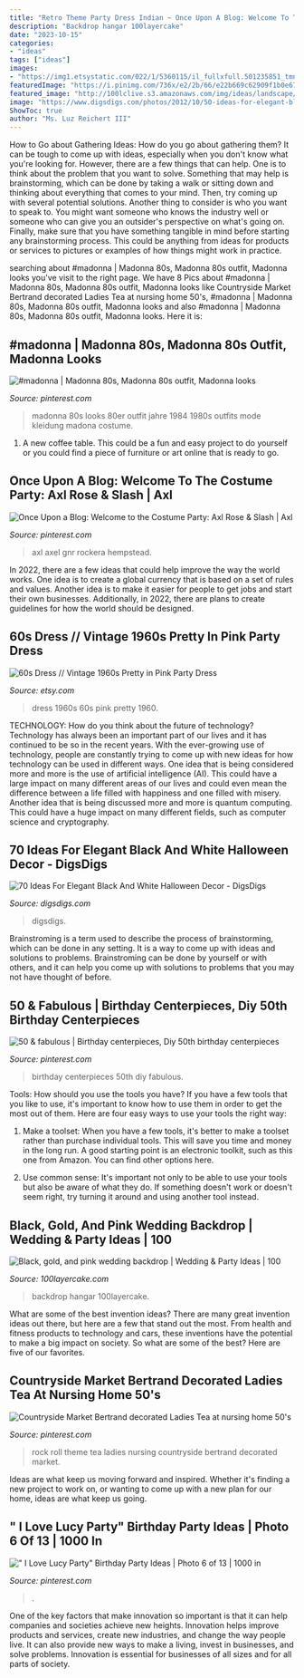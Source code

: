 ```yaml
---
title: "Retro Theme Party Dress Indian ~ Once Upon A Blog: Welcome To The Costume Party: Axl Rose &amp; Slash"
description: "Backdrop hangar 100layercake"
date: "2023-10-15"
categories:
- "ideas"
tags: ["ideas"]
images:
- "https://img1.etsystatic.com/022/1/5360115/il_fullxfull.501235851_tmnh.jpg"
featuredImage: "https://i.pinimg.com/736x/e2/2b/66/e22b669c62909f1b0e67493690570587--madonna-s-s-fashion.jpg"
featured_image: "http://100lclive.s3.amazonaws.com/img/ideas/landscape/216569.jpg?a=1625084405.6997"
image: "https://www.digsdigs.com/photos/2012/10/50-ideas-for-elegant-black-and-white-halloween-3.jpg"
ShowToc: true
author: "Ms. Luz Reichert III"
---
```



How to Go about Gathering Ideas: How do you go about gathering them?
It can be tough to come up with ideas, especially when you don't know what you're looking for. However, there are a few things that can help. One is to think about the problem that you want to solve. Something that may help is brainstorming, which can be done by taking a walk or sitting down and thinking about everything that comes to your mind. Then, try coming up with several potential solutions. Another thing to consider is who you want to speak to. You might want someone who knows the industry well or someone who can give you an outsider's perspective on what's going on. Finally, make sure that you have something tangible in mind before starting any brainstorming process. This could be anything from ideas for products or services to pictures or examples of how things might work in practice.

	

		
searching about #madonna | Madonna 80s, Madonna 80s outfit, Madonna looks you've visit to the right page. We have 8 Pics about #madonna | Madonna 80s, Madonna 80s outfit, Madonna looks like Countryside Market Bertrand decorated Ladies Tea at nursing home 50&#039;s, #madonna | Madonna 80s, Madonna 80s outfit, Madonna looks and also #madonna | Madonna 80s, Madonna 80s outfit, Madonna looks. Here it is:
		
    
## #madonna | Madonna 80s, Madonna 80s Outfit, Madonna Looks

<img loading=lazy src="https://i.pinimg.com/736x/e2/2b/66/e22b669c62909f1b0e67493690570587--madonna-s-s-fashion.jpg" onerror="this.onerror=null;this.src='https://tse3.mm.bing.net/th?id=OIP.mtcTd9Oyll9t5j5lIqRqCAHaMI&amp;pid=15.1';" alt="#madonna | Madonna 80s, Madonna 80s outfit, Madonna looks">

_Source: pinterest.com_

>madonna 80s looks 80er outfit jahre 1984 1980s outfits mode kleidung madona costume. 

	

1. A new coffee table. This could be a fun and easy project to do yourself or you could find a piece of furniture or art online that is ready to go.

    
## Once Upon A Blog: Welcome To The Costume Party: Axl Rose &amp; Slash | Axl

<img loading=lazy src="https://i.pinimg.com/originals/ec/e7/2f/ece72fb19456cd95ba204f36bca8fcb4.jpg" onerror="this.onerror=null;this.src='https://tse4.mm.bing.net/th?id=OIP.lRMGGTtB7ZmF1jbEu4CFbAHaLH&amp;pid=15.1';" alt="Once Upon a Blog: Welcome to the Costume Party: Axl Rose &amp; Slash | Axl">

_Source: pinterest.com_

>axl axel gnr rockera hempstead. 

	

In 2022, there are a few ideas that could help improve the way the world works. One idea is to create a global currency that is based on a set of rules and values. Another idea is to make it easier for people to get jobs and start their own businesses. Additionally, in 2022, there are plans to create guidelines for how the world should be designed.

    
## 60s Dress // Vintage 1960s Pretty In Pink Party Dress

<img loading=lazy src="https://img1.etsystatic.com/022/1/5360115/il_fullxfull.501235851_tmnh.jpg" onerror="this.onerror=null;this.src='https://tse2.mm.bing.net/th?id=OIP.CtIeQna_eBzOm8FUNC4ShgHaLE&amp;pid=15.1';" alt="60s Dress // Vintage 1960s Pretty in Pink Party Dress">

_Source: etsy.com_

>dress 1960s 60s pink pretty 1960. 

	

TECHNOLOGY: How do you think about the future of technology?
Technology has always been an important part of our lives and it has continued to be so in the recent years. With the ever-growing use of technology, people are constantly trying to come up with new ideas for how technology can be used in different ways. One idea that is being considered more and more is the use of artificial intelligence (AI). This could have a large impact on many different areas of our lives and could even mean the difference between a life filled with happiness and one filled with misery. Another idea that is being discussed more and more is quantum computing. This could have a huge impact on many different fields, such as computer science and cryptography.

    
## 70 Ideas For Elegant Black And White Halloween Decor - DigsDigs

<img loading=lazy src="https://www.digsdigs.com/photos/2012/10/50-ideas-for-elegant-black-and-white-halloween-3.jpg" onerror="this.onerror=null;this.src='https://tse1.mm.bing.net/th?id=OIP._k5XSwB8uQEM4a1_WfqqiAHaJ-&amp;pid=15.1';" alt="70 Ideas For Elegant Black And White Halloween Decor - DigsDigs">

_Source: digsdigs.com_

>digsdigs. 

	

Brainstroming is a term used to describe the process of brainstorming, which can be done in any setting. It is a way to come up with ideas and solutions to problems. Brainstroming can be done by yourself or with others, and it can help you come up with solutions to problems that you may not have thought of before.

    
## 50 &amp; Fabulous | Birthday Centerpieces, Diy 50th Birthday Centerpieces

<img loading=lazy src="https://i.pinimg.com/originals/c0/70/c0/c070c0bd015f1a136d51e61f478e85f6.jpg" onerror="this.onerror=null;this.src='https://tse3.mm.bing.net/th?id=OIP.WNB2RduXE2yiPtqnruiDOwHaJ6&amp;pid=15.1';" alt="50 &amp; fabulous | Birthday centerpieces, Diy 50th birthday centerpieces">

_Source: pinterest.com_

>birthday centerpieces 50th diy fabulous. 

	

Tools: How should you use the tools you have?
If you have a few tools that you like to use, it's important to know how to use them in order to get the most out of them. Here are four easy ways to use your tools the right way:
1) Make a toolset: When you have a few tools, it's better to make a toolset rather than purchase individual tools. This will save you time and money in the long run. A good starting point is an electronic toolkit, such as this one from Amazon. You can find other options here.

2) Use common sense: It's important not only to be able to use your tools but also be aware of what they do. If something doesn't work or doesn't seem right, try turning it around and using another tool instead.

    
## Black, Gold, And Pink Wedding Backdrop | Wedding &amp; Party Ideas | 100

<img loading=lazy src="http://100lclive.s3.amazonaws.com/img/ideas/landscape/216569.jpg?a=1625084405.6997" onerror="this.onerror=null;this.src='https://tse2.mm.bing.net/th?id=OIP.2VybD0hzJ_WiwdlDi0KHyAHaLH&amp;pid=15.1';" alt="Black, gold, and pink wedding backdrop | Wedding &amp; Party Ideas | 100">

_Source: 100layercake.com_

>backdrop hangar 100layercake. 

	

What are some of the best invention ideas?
There are many great invention ideas out there, but here are a few that stand out the most. From health and fitness products to technology and cars, these inventions have the potential to make a big impact on society. So what are some of the best? Here are five of our favorites.

    
## Countryside Market Bertrand Decorated Ladies Tea At Nursing Home 50&#039;s

<img loading=lazy src="https://s-media-cache-ak0.pinimg.com/736x/59/76/4d/59764ddce155f194d1930e08fd1f5344.jpg" onerror="this.onerror=null;this.src='https://tse4.mm.bing.net/th?id=OIP.g8_z_bevBNqw_G3A8bIusQHaJ3&amp;pid=15.1';" alt="Countryside Market Bertrand decorated Ladies Tea at nursing home 50&#039;s">

_Source: pinterest.com_

>rock roll theme tea ladies nursing countryside bertrand decorated market. 

	

Ideas are what keep us moving forward and inspired. Whether it's finding a new project to work on, or wanting to come up with a new plan for our home, ideas are what keep us going.

    
## &quot; I Love Lucy Party&quot; Birthday Party Ideas | Photo 6 Of 13 | 1000 In

<img loading=lazy src="https://i.pinimg.com/736x/8c/bc/54/8cbc541151f8fbb2812b31b8941f888e.jpg" onerror="this.onerror=null;this.src='https://tse4.mm.bing.net/th?id=OIP.rzi3aSWu9U8_uQmJom41nAHaJ3&amp;pid=15.1';" alt="&quot; I Love Lucy Party&quot; Birthday Party Ideas | Photo 6 of 13 | 1000 in">

_Source: pinterest.com_

>. 

	

One of the key factors that make innovation so important is that it can help companies and societies achieve new heights. Innovation helps improve products and services, create new industries, and change the way people live. It can also provide new ways to make a living, invest in businesses, and solve problems. Innovation is essential for businesses of all sizes and for all parts of society.

